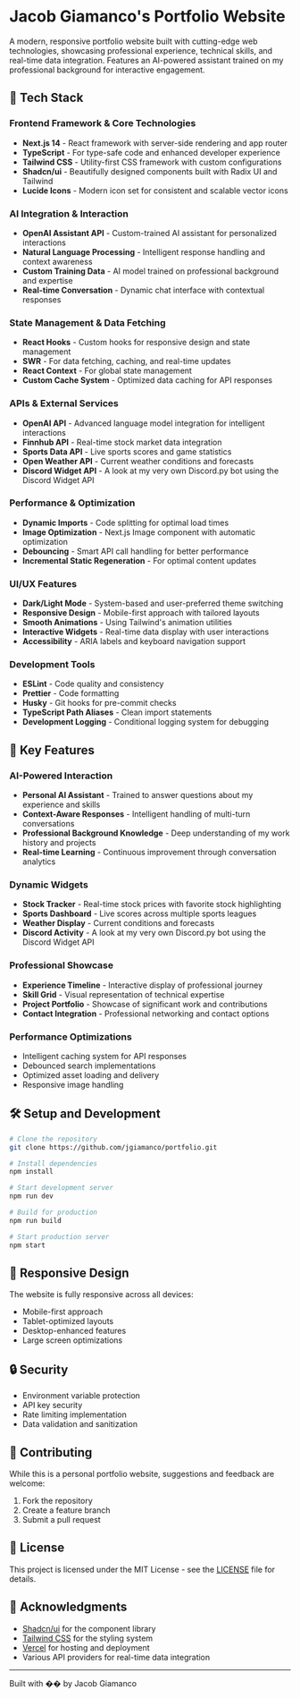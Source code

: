 # Jacob Giamanco's Portfolio Website

A modern, responsive portfolio website built with cutting-edge web technologies, showcasing professional experience, technical skills, and real-time data integration. Features an AI-powered assistant trained on my professional background for interactive engagement.

## 🚀 Tech Stack

### Frontend Framework & Core Technologies

- **Next.js 14** - React framework with server-side rendering and app router
- **TypeScript** - For type-safe code and enhanced developer experience
- **Tailwind CSS** - Utility-first CSS framework with custom configurations
- **Shadcn/ui** - Beautifully designed components built with Radix UI and Tailwind
- **Lucide Icons** - Modern icon set for consistent and scalable vector icons

### AI Integration & Interaction

- **OpenAI Assistant API** - Custom-trained AI assistant for personalized interactions
- **Natural Language Processing** - Intelligent response handling and context awareness
- **Custom Training Data** - AI model trained on professional background and expertise
- **Real-time Conversation** - Dynamic chat interface with contextual responses

### State Management & Data Fetching

- **React Hooks** - Custom hooks for responsive design and state management
- **SWR** - For data fetching, caching, and real-time updates
- **React Context** - For global state management
- **Custom Cache System** - Optimized data caching for API responses

### APIs & External Services

- **OpenAI API** - Advanced language model integration for intelligent interactions
- **Finnhub API** - Real-time stock market data integration
- **Sports Data API** - Live sports scores and game statistics
- **Open Weather API** - Current weather conditions and forecasts
- **Discord Widget API** - A look at my very own Discord.py bot using the Discord Widget API

### Performance & Optimization

- **Dynamic Imports** - Code splitting for optimal load times
- **Image Optimization** - Next.js Image component with automatic optimization
- **Debouncing** - Smart API call handling for better performance
- **Incremental Static Regeneration** - For optimal content updates

### UI/UX Features

- **Dark/Light Mode** - System-based and user-preferred theme switching
- **Responsive Design** - Mobile-first approach with tailored layouts
- **Smooth Animations** - Using Tailwind's animation utilities
- **Interactive Widgets** - Real-time data display with user interactions
- **Accessibility** - ARIA labels and keyboard navigation support

### Development Tools

- **ESLint** - Code quality and consistency
- **Prettier** - Code formatting
- **Husky** - Git hooks for pre-commit checks
- **TypeScript Path Aliases** - Clean import statements
- **Development Logging** - Conditional logging system for debugging

## 🌟 Key Features

### AI-Powered Interaction

- **Personal AI Assistant** - Trained to answer questions about my experience and skills
- **Context-Aware Responses** - Intelligent handling of multi-turn conversations
- **Professional Background Knowledge** - Deep understanding of my work history and projects
- **Real-time Learning** - Continuous improvement through conversation analytics

### Dynamic Widgets

- **Stock Tracker** - Real-time stock prices with favorite stock highlighting
- **Sports Dashboard** - Live scores across multiple sports leagues
- **Weather Display** - Current conditions and forecasts
- **Discord Activity** - A look at my very own Discord.py bot using the Discord Widget API

### Professional Showcase

- **Experience Timeline** - Interactive display of professional journey
- **Skill Grid** - Visual representation of technical expertise
- **Project Portfolio** - Showcase of significant work and contributions
- **Contact Integration** - Professional networking and contact options

### Performance Optimizations

- Intelligent caching system for API responses
- Debounced search implementations
- Optimized asset loading and delivery
- Responsive image handling

## 🛠️ Setup and Development

```bash
# Clone the repository
git clone https://github.com/jgiamanco/portfolio.git

# Install dependencies
npm install

# Start development server
npm run dev

# Build for production
npm run build

# Start production server
npm start
```

## 📱 Responsive Design

The website is fully responsive across all devices:

- Mobile-first approach
- Tablet-optimized layouts
- Desktop-enhanced features
- Large screen optimizations

## 🔒 Security

- Environment variable protection
- API key security
- Rate limiting implementation
- Data validation and sanitization

## 🤝 Contributing

While this is a personal portfolio website, suggestions and feedback are welcome:

1. Fork the repository
2. Create a feature branch
3. Submit a pull request

## 📄 License

This project is licensed under the MIT License - see the [LICENSE](LICENSE) file for details.

## 🙏 Acknowledgments

- [Shadcn/ui](https://ui.shadcn.com/) for the component library
- [Tailwind CSS](https://tailwindcss.com/) for the styling system
- [Vercel](https://vercel.com/) for hosting and deployment
- Various API providers for real-time data integration

---

Built with �� by Jacob Giamanco
